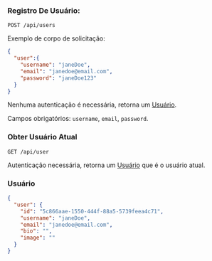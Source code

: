 ### Registro De Usuário:

`POST /api/users`

Exemplo de corpo de solicitação:
```JSON
{
  "user":{
    "username": "janeDoe",
    "email": "janedoe@email.com",
    "password": "janeDoe123"
  }
}
```
Nenhuma autenticação é necessária, retorna um [Usuário](#Usuário).

Campos obrigatórios: `username`, `email`, `password`.

### Obter Usuário Atual

`GET /api/user`

Autenticação necessária, retorna um [Usuário](#Usuário) que é o usuário atual.


### Usuário

```JSON
{
  "user": {
    "id": "5c866aae-1550-444f-88a5-5739feea4c71",
    "username": "janeDoe",
    "email": "janedoe@email.com",
    "bio": "",
    "image": ""
  }
}
```

